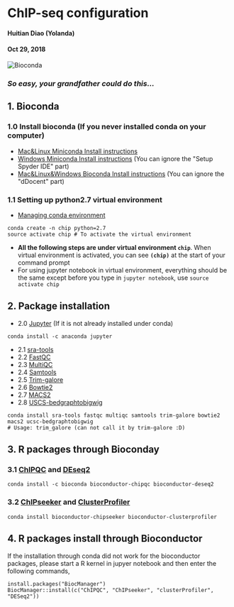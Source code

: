# ChIP-seq configuration

#### Huitian Diao (Yolanda)
#### Oct 29, 2018


![Bioconda](https://bioconda.github.io/bioconda-utils/_images/bioconda.png)
### _So easy, your grandfather could do this..._

## 1. Bioconda
### 1.0 Install bioconda (If you never installed conda on your computer)
* [Mac&Linux Miniconda Install instructions](https://conda.io/miniconda.html)
* [Windows Miniconda Install instructions](https://www.scivision.co/anaconda-python-with-windows-subsystem-for-linux/) (You can ignore the "Setup Spyder IDE" part)
* [Mac&Linux&Windows Bioconda Install instructions](http://ddocent.com//bioconda/) (You can ignore the "dDocent" part)

### 1.1 Setting up python2.7 virtual environment
* [Managing conda environment](https://conda.io/docs/user-guide/tasks/manage-environments.html)
```
conda create -n chip python=2.7
source activate chip # To activate the virtual environment
```
* __All the following steps are under virtual environment `chip`__. When virtual environment is activated, you can see __`(chip)`__ at the start of your command prompt
* For using jupyter notebook in virtual environment, everything should be the same except before you type in `jupyter notebook`, use `source activate chip`

## 2. Package installation

* 2.0 [Jupyter](https://anaconda.org/anaconda/jupyter) (If it is not already installed under conda)
```
conda install -c anaconda jupyter
```

* 2.1 [sra-tools](https://bioconda.github.io/recipes/sra-tools/README.html)
* 2.2 [FastQC](https://bioconda.github.io/recipes/fastqc/README.html)
* 2.3 [MultiQC](https://bioconda.github.io/recipes/multiqc/README.html)
* 2.4 [Samtools](https://bioconda.github.io/recipes/samtools/README.html)
* 2.5 [Trim-galore](https://bioconda.github.io/recipes/trim-galore/README.html)
* 2.6 [Bowtie2](https://bioconda.github.io/recipes/bowtie2/README.html)
* 2.7 [MACS2](https://bioconda.github.io/recipes/macs2/README.html)
* 2.8 [USCS-bedgraphtobigwig](https://bioconda.github.io/recipes/ucsc-bedgraphtobigwig/README.html)

```
conda install sra-tools fastqc multiqc samtools trim-galore bowtie2 macs2 ucsc-bedgraphtobigwig
# Usage: trim_galore (can not call it by trim-galore :D)
```


## 3. R packages through Bioconday

### 3.1 [ChIPQC](https://anaconda.org/bioconda/bioconductor-chipqc) and [DEseq2](https://anaconda.org/bioconda/bioconductor-deseq2)
```
conda install -c bioconda bioconductor-chipqc bioconductor-deseq2
```

### 3.2 [ChIPseeker](https://bioconda.github.io/recipes/bioconductor-chipseeker/README.html) and [ClusterProfiler](https://bioconda.github.io/recipes/bioconductor-clusterprofiler/README.html)
```
conda install bioconductor-chipseeker bioconductor-clusterprofiler
```

## 4. R packages install through Bioconductor

If the installation through conda did not work for the bioconductor packages, please start a R kernel in jupyer notebook and then enter the following commands,

```
install.packages("BiocManager")
BiocManager::install(c("ChIPQC", "ChIPseeker", "clusterProfiler", "DESeq2"))
```
